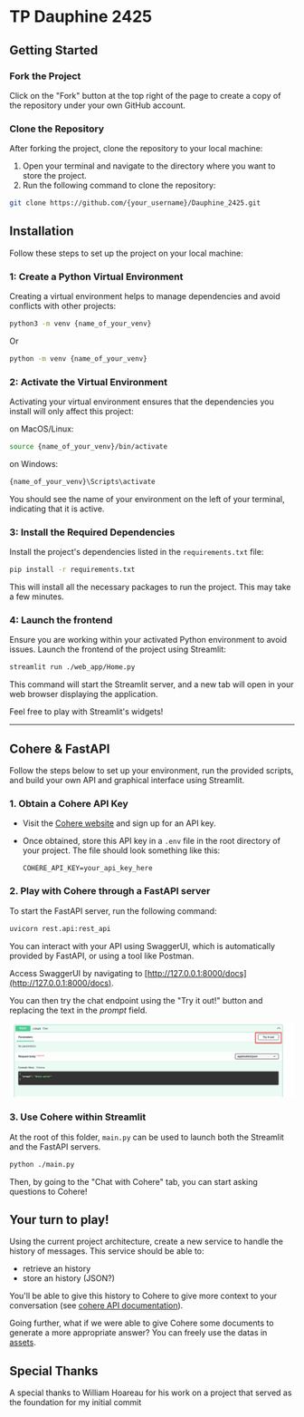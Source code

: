 # TP Dauphine 2425

## Getting Started

### Fork the Project

Click on the "Fork" button at the top right of the page to create a copy of the repository under your own GitHub account.

### Clone the Repository

After forking the project, clone the repository to your local machine:

1. Open your terminal and navigate to the directory where you want to store the project.
2. Run the following command to clone the repository:
```bash
git clone https://github.com/{your_username}/Dauphine_2425.git
```

## Installation

Follow these steps to set up the project on your local machine:

### 1: Create a Python Virtual Environment

Creating a virtual environment helps to manage dependencies and avoid conflicts with other projects:

```bash
python3 -m venv {name_of_your_venv}
```
Or
```bash
python -m venv {name_of_your_venv}
```

### 2: Activate the Virtual Environment

Activating your virtual environment ensures that the dependencies you install will only affect this project:

on MacOS/Linux:

```bash
source {name_of_your_venv}/bin/activate
```

on Windows:

```bash
{name_of_your_venv}\Scripts\activate
```

You should see the name of your environment on the left of your terminal, indicating that it is active.

### 3: Install the Required Dependencies

Install the project's dependencies listed in the `requirements.txt` file:

```bash
pip install -r requirements.txt
```

This will install all the necessary packages to run the project. This may take a few minutes.

### 4: Launch the frontend

Ensure you are working within your activated Python environment to avoid issues. Launch the frontend of the project using Streamlit:

```bash
streamlit run ./web_app/Home.py
```

This command will start the Streamlit server, and a new tab will open in your web browser displaying the application.

Feel free to play with Streamlit's widgets!

---

## Cohere & FastAPI

Follow the steps below to set up your environment, run the provided scripts, and build your own API and graphical interface using Streamlit.

### 1. Obtain a Cohere API Key

- Visit the [Cohere website](https://cohere.ai) and sign up for an API key.
- Once obtained, store this API key in a `.env` file in the root directory of your project. The file should look something like this:

  ```plaintext
  COHERE_API_KEY=your_api_key_here
  ```

### 2. Play with Cohere through a FastAPI server

To start the FastAPI server, run the following command:

```bash
uvicorn rest.api:rest_api
```

You can interact with your API using SwaggerUI, which is automatically provided by FastAPI, or using a tool like Postman.

Access SwaggerUI by navigating to [http://127.0.0.1:8000/docs](http://127.0.0.1:8000/docs).

You can then try the chat endpoint using the "Try it out!" button and replacing the text in the _prompt_ field.

![alt text](assets/img/swagger_chat_endpoint.png)

### 3. Use Cohere within Streamlit

At the root of this folder, ``main.py`` can be used to launch both the Streamlit and the FastAPI servers.

```bash
python ./main.py
```

Then, by going to the "Chat with Cohere" tab, you can start asking questions to Cohere!

## Your turn to play!

Using the current project architecture, create a new service to handle the history of messages. This service should be able to:
- retrieve an history
- store an history (JSON?)

You'll be able to give this history to Cohere to give more context to your conversation (see [cohere API documentation](https://docs.cohere.com/v1/reference/chat#request.body.chat_history)).

Going further, what if we were able to give Cohere some documents to generate a more appropriate answer? You can freely use the datas in [assets](./assets/dataset).

## Special Thanks

A special thanks to William Hoareau for his work on a project that served as the foundation for my initial commit

